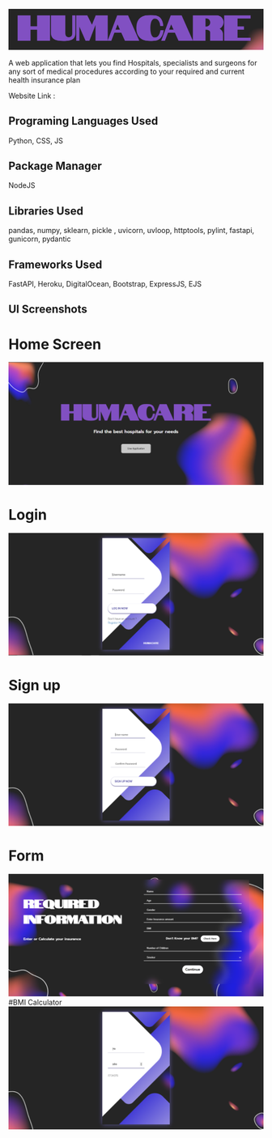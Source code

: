 
![App Screenshot](https://github.com/AtyabShabandri/Hackverse-3.0/blob/main/public/pics/unknown.png?raw=true)


A web application that lets you find Hospitals, specialists and surgeons for any sort of medical procedures according to your required and current health insurance plan 

Website Link : 

## Programing Languages Used
Python, CSS, JS

## Package Manager 
NodeJS
 
## Libraries Used
pandas, numpy, sklearn, pickle , uvicorn, uvloop, httptools, pylint, fastapi, gunicorn, pydantic

## Frameworks Used
FastAPI, Heroku, DigitalOcean, Bootstrap, ExpressJS, EJS

## UI Screenshots

# Home Screen 
![App Screenshot](https://github.com/AtyabShabandri/Hackverse-3.0/blob/main/public/pics/unknown%20(1).png?raw=true)
# Login
![App Screenshot](https://github.com/AtyabShabandri/Hackverse-3.0/blob/main/public/pics/unknown%20(2).png)
# Sign up
![App Screenshot](https://github.com/AtyabShabandri/Hackverse-3.0/blob/main/public/pics/unknown%20(3).png)
# Form 
![App Screenshot](https://github.com/AtyabShabandri/Hackverse-3.0/blob/main/public/pics/unknown%20(4).png?raw=true)
#BMI Calculator
![App Screenshot](https://github.com/AtyabShabandri/Hackverse-3.0/blob/main/public/pics/unknown%20(5).png?raw=true)



